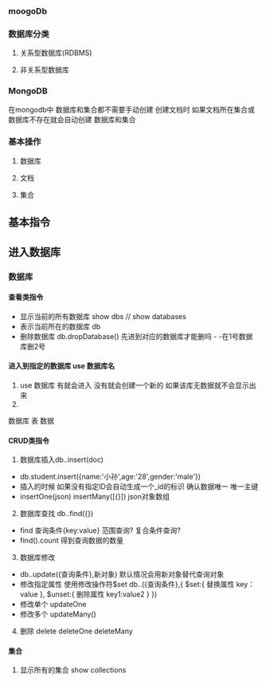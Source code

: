 ### moogoDb
### 数据库分类
1. 关系型数据库(RDBMS)

2. 非关系型数据库
### MongoDB
在mongodb中 数据库和集合都不需要手动创建 创建文档时 如果文档所在集合或数据库不存在就会自动创建
数据库和集合
### 基本操作
1. 数据库
2. 文档

3. 集合


## 基本指令
## 进入数据库
### 数据库
#### 查看类指令
+  显示当前的所有数据库 show dbs // show databases
+  表示当前所在的数据库 db
+  删除数据库 db.dropDatabase() 先进到对应的数据库才能删吗 - -在1号数据库删2号
#### 进入到指定的数据库 use 数据库名
1. use 数据库 有就会进入 没有就会创建一个新的 如果该库无数据就不会显示出来
2. 
数据库 表 数据
#### CRUD类指令
1. 数据库插入db.<collection>.insert(doc)
+  db.student.insert({name:'小孙',age:'28',gender:'male'})
+ 插入的时候 如果没有指定ID会自动生成一个_id的标识 确认数据唯一 唯一主键
+ insertOne(json) insertMany([{}]) json对象数组
2. 数据库查找 db.<collection>.find({})
+ find 查询条件{key:value} 范围查询? 复合条件查询?
+ find().count 得到查询数据的数量
3. 数据库修改
+ db.<collection>.update({查询条件},新对象)  默认情况会用新对象替代查询对象
+ 修改指定属性 使用修改操作符$set db.<collection>.({查询条件},{
    $set:{ 替换属性
        key：value
    },
    $unset:{ 删除属性
        key1:value2
    }
})
+ 修改单个 updateOne
+ 修改多个 updateMany()
4. 删除 delete deleteOne deleteMany
#### 集合
1. 显示所有的集合 show collections 